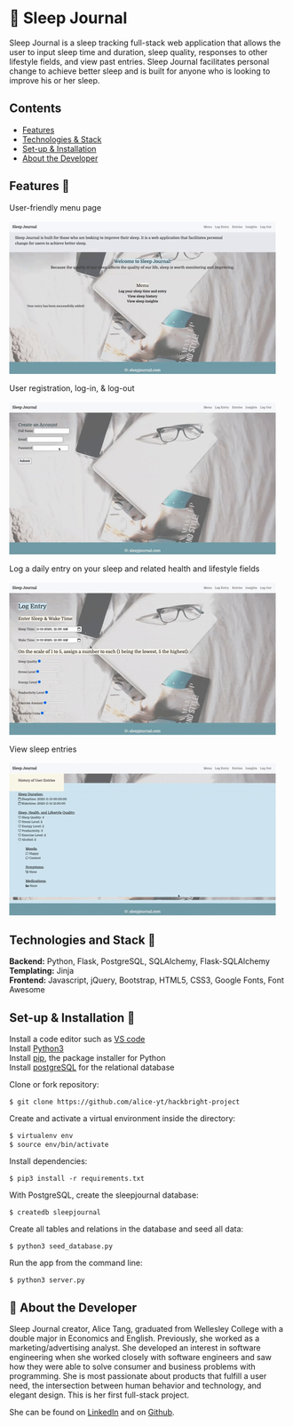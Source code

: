 # 🌙 Sleep Journal 

Sleep Journal is a sleep tracking full-stack web application that allows the user to input sleep time and duration, 
sleep quality, responses to other lifestyle fields, and view past entries. Sleep Journal facilitates personal change to 
achieve better sleep and is built for anyone who is looking to improve his or her sleep. <br>

## Contents
* [Features](#features)
* [Technologies & Stack](#techstack)
* [Set-up & Installation](#installation)
* [About the Developer](#aboutme)

## <a name="features"></a> Features 🌙 

User-friendly menu page
<br>
<br>
![](static/gifs/menu.gif)
<br>

User registration, log-in, & log-out
<br>
<br>
![](static/gifs/registration.gif)
<br>

Log a daily entry on your sleep and related health and lifestyle fields
<br>
<br>
![](static/gifs/log-entry.gif)
<br/>

View sleep entries
<br>
<br>
![](static/gifs/view-entries.gif)
<br/>

## <a name="techstack"></a> Technologies and Stack 🌙
**Backend:**
Python, Flask, PostgreSQL, SQLAlchemy, Flask-SQLAlchemy <br>
**Templating:**
Jinja <br>
**Frontend:**
Javascript, jQuery, Bootstrap, HTML5, CSS3, Google Fonts, Font Awesome <br>


## <a name="installation"></a> Set-up & Installation 🌙
Install a code editor such as [VS code](https://code.visualstudio.com/download)<br>
Install [Python3](https://www.python.org/downloads/mac-osx/)<br>
Install [pip](https://pip.pypa.io/en/stable/installing/), the package installer for Python<br>
Install [postgreSQL](https://www.postgresql.org/) for the relational database<br>


Clone or fork repository:
```
$ git clone https://github.com/alice-yt/hackbright-project
```
Create and activate a virtual environment inside the directory:
```
$ virtualenv env
$ source env/bin/activate
```
Install dependencies:
```
$ pip3 install -r requirements.txt
```
With PostgreSQL, create the sleepjournal database:
```
$ createdb sleepjournal
```
Create all tables and relations in the database and seed all data:
```
$ python3 seed_database.py
```
Run the app from the command line:
```
$ python3 server.py
```

## <a name="aboutme"></a> 🌙 About the Developer

Sleep Journal creator, Alice Tang, graduated from Wellesley College with a double major in Economics and English. 
Previously, she worked as a marketing/advertising analyst. She developed an interest in software engineering when she 
worked closely with software engineers and saw how they were able to solve consumer and business problems with 
programming. She is most passionate about products that fulfill a user need, the intersection between human behavior 
and technology, and elegant design. This is her first full-stack project. 

She can be found on [LinkedIn](https://www.linkedin.com/in/tangalice/) and on [Github](https://github.com/alice-yt).